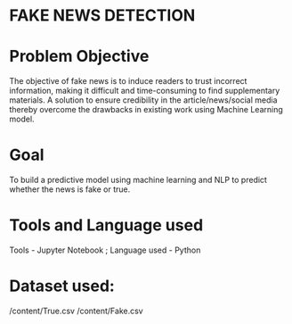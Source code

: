 # FAKE NEWS DETECTION
# Problem Objective
The objective of fake news is to induce readers to trust incorrect information, making it difficult and time-consuming to find supplementary materials. A solution to ensure credibility in the article/news/social media thereby overcome the drawbacks in existing work using Machine Learning model.

# Goal
To build a predictive model using machine learning and NLP to predict whether the news is fake or true.
# Tools and Language used
Tools - Jupyter Notebook
; Language used - Python

# Dataset used:
/content/True.csv
/content/Fake.csv
